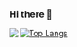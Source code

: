 ### Hi there 👋

<!--
**House-lovers7/House-lovers7** is a ✨ _special_ ✨ repository because its `README.md` (this file) appears on your GitHub profile.

Here are some ideas to get you started:

- 🔭 I’m currently working on ...
- 🌱 I’m currently learning ...
- 👯 I’m looking to collaborate on ...
- 🤔 I’m looking for help with ...
- 💬 Ask me about ...
- 📫 How to reach me: ...
- 😄 Pronouns: ...
- ⚡ Fun fact: ...
-->


<a href="https://github.com/anuraghazra/github-readme-stats">
  <img align="left" src="https://github-readme-stats.vercel.app/api?username=House-lovers7&count_private=true&show_icons=true" />
</a>

[![Top Langs](https://github-readme-stats.vercel.app/api/top-langs/?username=House-lovers7&layout=compact)](https://github.com/anuraghazra/github-readme-stats)
